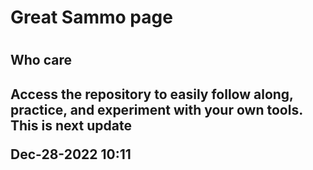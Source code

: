 <h1> Great Sammo page <h1>
  <h2> Who care <h2>
Access the repository to easily follow along, practice, and experiment with your own tools.
This is next update

Dec-28-2022 10:11
